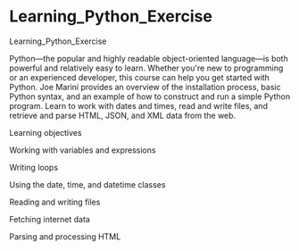# Learning_Python_Exercise
Learning_Python_Exercise

Python—the popular and highly readable object-oriented language—is both powerful and relatively easy to learn. Whether you're new to programming or an experienced developer, this course can help you get started with Python. Joe Marini provides an overview of the installation process, basic Python syntax, and an example of how to construct and run a simple Python program. Learn to work with dates and times, read and write files, and retrieve and parse HTML, JSON, and XML data from the web.


Learning objectives

Working with variables and expressions

Writing loops

Using the date, time, and datetime classes

Reading and writing files

Fetching internet data

Parsing and processing HTML

